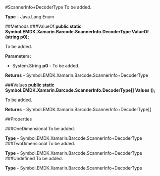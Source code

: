 #ScannerInfo+DecoderType
To be added.

**Type** - Java.Lang.Enum

##Methods
###ValueOf
**public static Symbol.EMDK.Xamarin.Barcode.ScannerInfo.DecoderType ValueOf (string p0);**

To be added.

**Parameters:** 

* System.String **p0** - To be added.

**Returns** - Symbol.EMDK.Xamarin.Barcode.ScannerInfo+DecoderType

###Values
**public static Symbol.EMDK.Xamarin.Barcode.ScannerInfo.DecoderType[] Values ();**

To be added.


**Returns** - Symbol.EMDK.Xamarin.Barcode.ScannerInfo+DecoderType[]

##Properties

###OneDimensional
To be added.

**Type** - Symbol.EMDK.Xamarin.Barcode.ScannerInfo+DecoderType
###TwoDimensional
To be added.

**Type** - Symbol.EMDK.Xamarin.Barcode.ScannerInfo+DecoderType
###Undefined
To be added.

**Type** - Symbol.EMDK.Xamarin.Barcode.ScannerInfo+DecoderType


